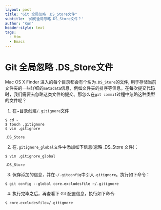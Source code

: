 ```yaml
---
layout: post
title: "Git 全局忽略 .DS_Store文件"
subtitle: '如何全局忽略.DS_Store文件？'
author: "Kun"
header-style: text
tags:
  - Vim
  - Emacs
---
```


# Git 全局忽略 .DS_Store文件

Mac OS X Finder 进入的每个目录都会有个名为` .DS_Store `的文件, 用于存储当前文件夹的一些详细的` metadata `信息，例如文件夹的排序等信息。在每次提交代码时，我们需要去忽略这类文件的提交。那怎么在` git commit `过程中忽略这种类型的文件呢？

1. 在~目录创建` /.gitignore `文件

```
$ cd ~
$ touch .gitignore
$ vim .gitignore

.DS_Store
```

2. 在` .gitignore_global `文件中添加如下信息(忽略 .DS_Store 文件)：

```
$ vim .gitignore_global

.DS_Store
```

3. 保存添加的信息，并在` ~/.gitconfig `中引入` .gitignore `。执行如下命令：

```
$ git config --global core.excludesfile ~/.gitignore
```

4. 执行完毕之后，再查看下 Git 配置信息，执行如下命令:

```
$ core.excludesfile=/.gitignore
```

